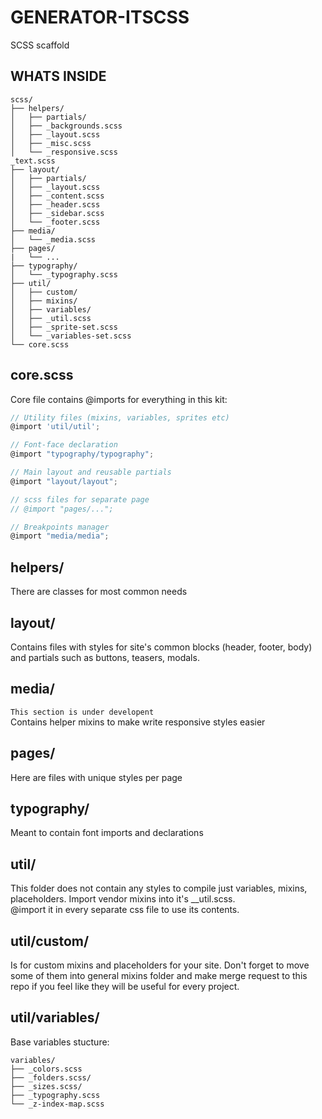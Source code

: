 # GENERATOR-ITSCSS
SCSS scaffold
  
## WHATS INSIDE
```
scss/
├── helpers/
│   ├── partials/
│   ├── _backgrounds.scss
│   ├── _layout.scss
│   ├── _misc.scss
│   └── _responsive.scss
_text.scss
├── layout/
│   ├── partials/
│   ├── _layout.scss
│   ├── _content.scss
│   ├── _header.scss
│   ├── _sidebar.scss
│   └── _footer.scss
├── media/
│   └── _media.scss
├── pages/
|   └── ...
├── typography/
│   └── _typography.scss
├── util/
│   ├── custom/
│   ├── mixins/
│   ├── variables/
│   ├── _util.scss
│   ├── _sprite-set.scss
│   └── _variables-set.scss
└── core.scss
```
## core.scss
Core file contains @imports for everything in this kit:
``` javascript
// Utility files (mixins, variables, sprites etc)
@import 'util/util';

// Font-face declaration
@import "typography/typography";

// Main layout and reusable partials
@import "layout/layout";

// scss files for separate page
// @import "pages/...";

// Breakpoints manager
@import "media/media";
```

## helpers/  
There are classes for most common needs  

## layout/
Contains files with styles for site's common blocks (header, footer, body) and partials such as buttons, teasers, modals.

## media/
```This section is under developent```  
Contains helper mixins to make write responsive styles easier

## pages/
Here are files with unique styles per page

## typography/
Meant to contain font imports and declarations

## util/
This folder does not contain any styles to compile just variables, mixins, placeholders.
Import vendor mixins into it's __util.scss.  
@import it in every separate css file to use its contents.

## util/custom/
Is for custom mixins and placeholders for your site.
Don't forget to move some of them into general mixins folder and make merge request to this repo if you feel like they will be useful for every project.

## util/variables/
Base variables stucture:  

```
variables/
├── _colors.scss
├── _folders.scss/
├── _sizes.scss/
├── _typography.scss
└── _z-index-map.scss
```
